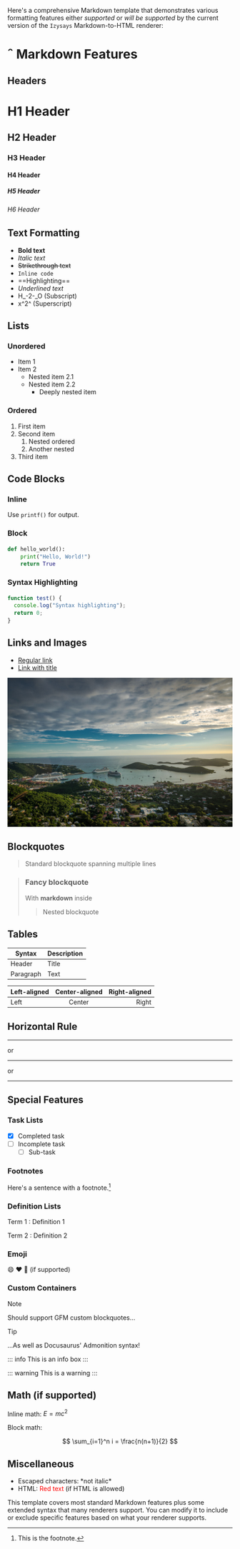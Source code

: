 Here's a comprehensive Markdown template that demonstrates various formatting features either _supported_ or _will be supported_ by the current version of the `Izysays` Markdown-to-HTML renderer:

#  Markdown Features

## Headers
# H1 Header
## H2 Header
### H3 Header
#### H4 Header
##### H5 Header
###### H6 Header

## Text Formatting

- **Bold text**
- *Italic text*
- ~~Strikethrough text~~
- `Inline code`
- ==Highlighting==
- _Underlined text_
- H_-2-_O (Subscript)
- x^2^ (Superscript)

## Lists

### Unordered

- Item 1
- Item 2
  - Nested item 2.1
  - Nested item 2.2
    - Deeply nested item

### Ordered

1. First item
2. Second item
   1. Nested ordered
   2. Another nested
3. Third item

## Code Blocks

### Inline

Use `printf()` for output.

### Block

```python
def hello_world():
    print("Hello, World!")
    return True
```

### Syntax Highlighting

```javascript
function test() {
  console.log("Syntax highlighting");
  return 0;
}
```

## Links and Images

- [Regular link](https://example.com)
- [Link with title](https://example.com "Example Title")

![Image alt text](image.jpg "Image title")

## Blockquotes

> Standard blockquote
> spanning multiple lines

> ### Fancy blockquote
>
> With **markdown** inside
> > Nested blockquote

## Tables

| Syntax    | Description |
| --------- | ----------- |
| Header    | Title       |
| Paragraph | Text        |

| Left-aligned | Center-aligned | Right-aligned |
| :----------- | :------------: | ------------: |
| Left         |     Center     |         Right |

## Horizontal Rule

---
or
***
or
___

## Special Features

### Task Lists

- [x] Completed task
- [ ] Incomplete task
  - [ ] Sub-task

### Footnotes

Here's a sentence with a footnote.[^1]

[^1]: This is the footnote.

### Definition Lists

Term 1
: Definition 1

Term 2
: Definition 2

### Emoji

:smile: :heart: :rocket: (if supported)

### Custom Containers

> [!NOTE]
> Should support GFM custom blockquotes...

> [!TIP]
> ...As well as Docusaurus' Admonition syntax!

::: info
This is an info box
:::

::: warning
This is a warning
:::

## Math (if supported)

Inline math: $E = mc^2$

Block math:

$$
\sum_{i=1}^n i = \frac{n(n+1)}{2}
$$

## Miscellaneous
- Escaped characters: \*not italic\*
- HTML: <span style="color:red">Red text</span> (if HTML is allowed)


This template covers most standard Markdown features plus some extended syntax that many renderers support. You can modify it to include or exclude specific features based on what your renderer supports.
